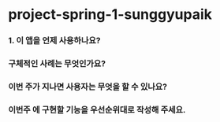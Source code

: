 # project-spring-1-sunggyupaik

### 1.  이 앱을 언제 사용하나요?

### 구체적인 사례는 무엇인가요?

### 이번 주가 지나면 사용자는 무엇을 할 수 있나요?

### 이번주 에 구현할 기능을 우선순위대로 작성해 주세요.

